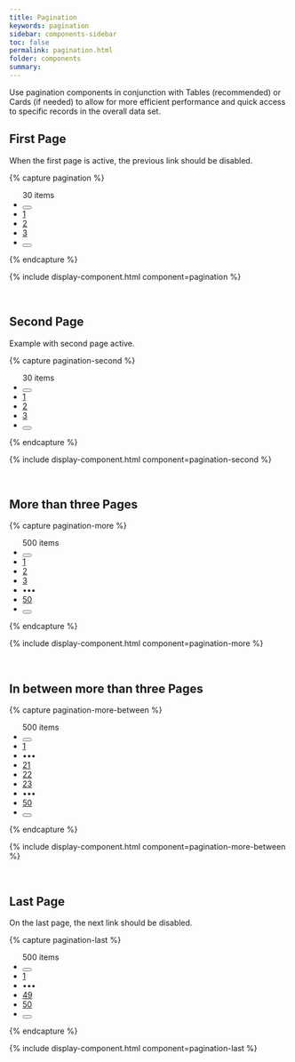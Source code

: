 ```yaml
---
title: Pagination
keywords: pagination
sidebar: components-sidebar
toc: false
permalink: pagination.html
folder: components
summary:
---
```


Use pagination components in conjunction with Tables (recommended) or Cards (if needed) to allow for more efficient performance and quick access to specific records in the overall data set.


## First Page
When the first page is active, the previous link should be disabled.

{% capture pagination %}
<ul class="tn-pagination">
    <span class="tn-pagination__total">30 items</span>
    <li class="tn-pagination__item">
        <button class="tn-icon-button tn-icon-button--text tn-icon-button--small" aria-label="Previous" aria-disabled="true">
            <span class="tn-icon tn-icon--chevron-back tn-icon--small" role="presentation"></span>
        </button>
    </li>
    <li class="tn-pagination__item">
        <a href="#" class="tn-pagination__link" aria-selected="true">1</a>
    </li>
    <li class="tn-pagination__item">
        <a href="#" class="tn-pagination__link">2</a>
    </li>
    <li class="tn-pagination__item">
        <a href="#" class="tn-pagination__link">3</a>
    </li>
    <li class="tn-pagination__item">
        <button class="tn-icon-button tn-icon-button--text tn-icon-button--small" aria-label="Next">
            <span class="tn-icon tn-icon--chevron tn-icon--small" role="presentation"></span>
        </button>
    </li>
</ul>
{% endcapture %}

{% include display-component.html component=pagination %}

<br>

## Second Page
Example with second page active.

{% capture pagination-second %}
<ul class="tn-pagination">
    <span class="tn-pagination__total">30 items</span>
    <li class="tn-pagination__item tn-pagination__navigation">
        <button class="tn-icon-button tn-icon-button--text tn-icon-button--small" aria-label="Previous" aria-disabled="true">
            <span class="tn-icon tn-icon--chevron-back tn-icon--small" role="presentation"></span>
        </button>
    </li>
    <li class="tn-pagination__item">
            <a href="#" class="tn-pagination__link">1</a>
    </li>
    <li class="tn-pagination__item">
            <a href="#" class="tn-pagination__link" aria-selected="true">2</a>
    </li>
    <li class="tn-pagination__item">
            <a href="#" class="tn-pagination__link">3</a>
    </li>
    <li class="tn-pagination__item">
        <button class="tn-icon-button tn-icon-button--text tn-icon-button--small" aria-label="Next">
            <span class="tn-icon tn-icon--chevron tn-icon--small" role="presentation"></span>
        </button>
    </li>
</ul>
{% endcapture %}

{% include display-component.html component=pagination-second %}

<br>

## More than three Pages

{% capture pagination-more %}
<ul class="tn-pagination">
    <span class="tn-pagination__total">500 items</span>
    <li class="tn-pagination__item tn-pagination__navigation">
        <button class="tn-icon-button tn-icon-button--text tn-icon-button--small" aria-label="Previous" aria-disabled="true">
            <span class="tn-icon tn-icon--chevron-back tn-icon--small" role="presentation"></span>
        </button>
    </li>
    <li class="tn-pagination__item">
            <a href="#" class="tn-pagination__link">1</a>
    </li>
    <li class="tn-pagination__item">
            <a href="#" class="tn-pagination__link" aria-selected="true">2</a>
    </li>
    <li class="tn-pagination__item">
            <a href="#" class="tn-pagination__link">3</a>
    </li>
    <li class="tn-pagination__item">
    <span class="tn-pagination__more"
        aria-hidden="true"
        aria-label="..."
        role="presentation">&#8226;&#8226;&#8226;</span>
    </li>
    <li class="tn-pagination__item">
            <a href="#" class="tn-pagination__link">50</a>
    </li>
    <li class="tn-pagination__item">
        <button class="tn-icon-button tn-icon-button--text tn-icon-button--small" aria-label="Next">
            <span class="tn-icon tn-icon--chevron tn-icon--small" role="presentation"></span>
        </button>
    </li>
</ul>
{% endcapture %}

{% include display-component.html component=pagination-more %}

<br>

## In between more than three Pages

{% capture pagination-more-between %}
<ul class="tn-pagination">
    <span class="tn-pagination__total">500 items</span>
    <li class="tn-pagination__item tn-pagination__navigation">
        <button class="tn-icon-button tn-icon-button--text tn-icon-button--small" aria-label="Previous" aria-disabled="true">
            <span class="tn-icon tn-icon--chevron-back tn-icon--small" role="presentation"></span>
        </button>
    </li>
    <li class="tn-pagination__item">
        <a href="#" class="tn-pagination__link">1</a>
    </li>
    <li class="tn-pagination__item">
        <span class="tn-pagination__more"
            aria-hidden="true"
            aria-label="..."
            role="presentation">&#8226;&#8226;&#8226;</span>
    </li>
    <li class="tn-pagination__item">
        <a href="#" class="tn-pagination__link">21</a>
    </li>
    <li class="tn-pagination__item">
        <a href="#" class="tn-pagination__link" aria-selected="true">22</a>
    </li>
    <li class="tn-pagination__item">
        <a href="#" class="tn-pagination__link">23</a>
    </li>
    <li class="tn-pagination__item">
        <span class="tn-pagination__more"
            aria-hidden="true"
            aria-label="..."
            role="presentation">&#8226;&#8226;&#8226;</span>
    </li>
    <li class="tn-pagination__item">
            <a href="#" class="tn-pagination__link">50</a>
    </li>
    <li class="tn-pagination__item">
        <button class="tn-icon-button tn-icon-button--text tn-icon-button--small" aria-label="Next">
            <span class="tn-icon tn-icon--chevron tn-icon--small" role="presentation"></span>
        </button>
    </li>
</ul>
{% endcapture %}

{% include display-component.html component=pagination-more-between %}

<br>

## Last Page
On the last page, the next link should be disabled.

{% capture pagination-last %}
<ul class="tn-pagination">
    <span class="tn-pagination__total">500 items</span>
    <li class="tn-pagination__item tn-pagination__navigation">
        <button class="tn-icon-button tn-icon-button--text tn-icon-button--small" aria-label="Previous" aria-disabled="true">
            <span class="tn-icon tn-icon--chevron-back tn-icon--small" role="presentation"></span>
        </button>
    </li>
    <li class="tn-pagination__item">
        <a href="#" class="tn-pagination__link">1</a>
    </li>
    <li class="tn-pagination__item">
        <span class="tn-pagination__more"
            aria-hidden="true"
            aria-label="..."
            role="presentation">&#8226;&#8226;&#8226;</span>
    </li>
        <li class="tn-pagination__item">
            <a href="#" class="tn-pagination__link">49</a>
        </li>
    <li class="tn-pagination__item">
            <a href="#" class="tn-pagination__link" aria-selected="true">50</a>
    </li>
    <li class="tn-pagination__item">
        <button class="tn-icon-button tn-icon-button--text tn-icon-button--small" aria-label="Next">
            <span class="tn-icon tn-icon--chevron tn-icon--small" role="presentation"></span>
        </button>
    </li>
</ul>
{% endcapture %}

{% include display-component.html component=pagination-last %}
